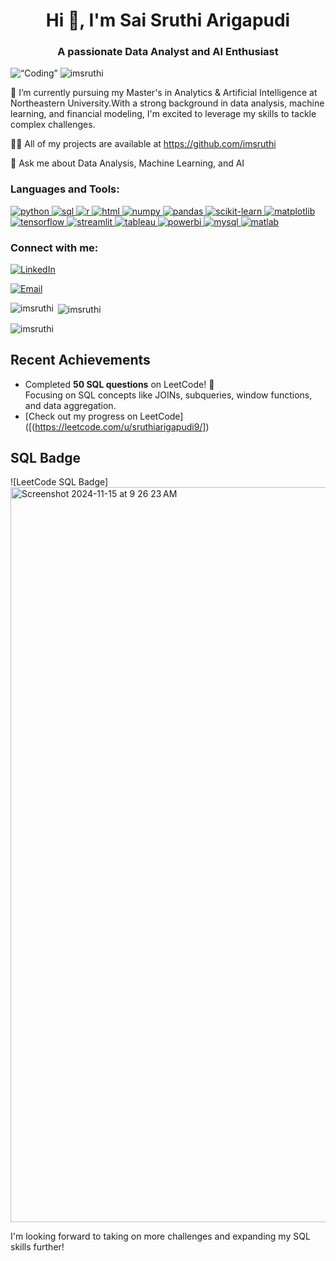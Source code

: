 <h1 align="center">Hi 👋, I'm Sai Sruthi Arigapudi</h1>
<h3 align="center">A passionate Data Analyst and AI Enthusiast</h3>
<img align=“right” alt=“Coding” Width=“400” src="https://img.freepik.com/free-vector/multitasking-concept-illustration_52683-32123.jpg?w=2000&t=st=1710951756~exp=1710952356~hmac=3561ca844a8a3ac16b1cb0df54267762532fbd9377e4](https://img.freepik.com/free-vector/flat-business-young-woman-working-office-desk-worker-sitting-table-with-computer-analyzing-statistical-information-charts-graphs-digital-data-analysis-statistical-concept_88138-738.jpg?t=st=1710951895~exp=1710955495~hmac=90f8527b7379759dd39d8af5d8feeafc1490aa0e17c926c2658e7803f19f2b7c&w=2000)e5921718d2f7454a29f5"
<p align="left">
  <img src="https://komarev.com/ghpvc/?username=imsruthi&label=Profile%20views&color=0e75b6&style=flat" alt="imsruthi" />
</p>
🌱 I’m currently pursuing my Master's in Analytics & Artificial Intelligence at Northeastern University.With a strong background in data analysis, machine learning, and financial modeling, I'm excited to leverage my skills to tackle complex challenges.

👨‍💻 All of my projects are available at https://github.com/imsruthi

💬 Ask me about Data Analysis, Machine Learning, and AI

<h3 align="left">Languages and Tools:</h3>
<p align="left">
  <!-- Python -->
  <a href="https://www.python.org" target="_blank">
    <img src="https://img.shields.io/badge/Python-3776AB?style=for-the-badge&logo=python&logoColor=white" alt="python"/>
  </a>
  <!-- SQL -->
  <a href="https://www.mysql.com/" target="_blank">
    <img src="https://img.shields.io/badge/SQL-4479A1?style=for-the-badge&logo=mysql&logoColor=white" alt="sql"/>
  </a>
  <!-- R -->
  <a href="https://www.r-project.org/" target="_blank">
    <img src="https://img.shields.io/badge/R-276DC3?style=for-the-badge&logo=r&logoColor=white" alt="r"/>
  </a>
  <!-- HTML -->
  <a href="https://www.w3schools.com/html/" target="_blank">
    <img src="https://img.shields.io/badge/HTML-E34F26?style=for-the-badge&logo=html5&logoColor=white" alt="html"/>
  </a>
  <!-- Numpy -->
  <a href="https://numpy.org/" target="_blank">
    <img src="https://img.shields.io/badge/Numpy-013243?style=for-the-badge&logo=numpy&logoColor=white" alt="numpy"/>
  </a>
  <!-- Pandas -->
  <a href="https://pandas.pydata.org/" target="_blank">
    <img src="https://img.shields.io/badge/Pandas-150458?style=for-the-badge&logo=pandas&logoColor=white" alt="pandas"/>
  </a>
  <!-- Scikit-learn -->
  <a href="https://scikit-learn.org/" target="_blank">
    <img src="https://img.shields.io/badge/Scikit_learn-F7931E?style=for-the-badge&logo=scikit-learn&logoColor=white" alt="scikit-learn"/>
  </a>
  <!-- Matplotlib -->
  <a href="https://matplotlib.org/" target="_blank">
    <img src="https://img.shields.io/badge/Matplotlib-11557c?style=for-the-badge&logo=matplotlib&logoColor=white" alt="matplotlib"/>
  </a>
  <!-- TensorFlow -->
  <a href="https://tensorflow.org/" target="_blank">
    <img src="https://img.shields.io/badge/TensorFlow-FF6F00?style=for-the-badge&logo=tensorflow&logoColor=white" alt="tensorflow"/>
  </a>
  <!-- Streamlit -->
  <a href="https://streamlit.io/" target="_blank">
    <img src="https://img.shields.io/badge/Streamlit-FF4B4B?style=for-the-badge&logo=streamlit&logoColor=white" alt="streamlit"/>
  </a>
  <!-- Tableau -->
  <a href="https://www.tableau.com/" target="_blank">
    <img src="https://img.shields.io/badge/Tableau-E97627?style=for-the-badge&logo=tableau&logoColor=white" alt="tableau"/>
  </a>
  <!-- Power BI -->
  <a href="https://powerbi.microsoft.com/" target="_blank">
    <img src="https://img.shields.io/badge/Power_BI-F2C811?style=for-the-badge&logo=powerbi&logoColor=black" alt="powerbi"/>
  </a>
  <!-- MySQL -->
  <a href="https://www.mysql.com/" target="_blank">
    <img src="https://img.shields.io/badge/MySQL-00000F?style=for-the-badge&logo=mysql&logoColor=white" alt="mysql"/>
  </a>
 <!-- MATLAB -->
<a href="https://www.mathworks.com/products/matlab.html" target="_blank">
  <img src="https://img.shields.io/badge/MATLAB-0076A8?style=for-the-badge&logo=matlab&logoColor=white" alt="matlab"/>
</a>

<h3 align="left">Connect with me:</h3>
<p align="left">
  <!-- LinkedIn -->
  <a href="https://www.linkedin.com/in/sruthiarigapudi" target="_blank">
    <img src="https://img.shields.io/badge/LinkedIn-0077B5?style=for-the-badge&logo=linkedin&logoColor=white" alt="LinkedIn"/>
  </a>
</p>
<p align="left">
  <!-- Email -->
  <a href="mailto:saisruthiarigapudi@gmail.com">
    <img src="https://img.shields.io/badge/Email-D14836?style=for-the-badge&logo=gmail&logoColor=white" alt="Email"/>
  </a>
</p>


  <!-- Add icons for each technology & tool -->
</p>
<p><img align="left" src="https://github-readme-stats.vercel.app/api/top-langs?username=imsruthi&show_icons=true&locale=en&layout=compact" alt="imsruthi" /></p>
<p>&nbsp;<img align="center" src="https://github-readme-stats.vercel.app/api?username=imsruthi&show_icons=true&locale=en" alt="imsruthi" /></p>
<p><img align="center" src="https://github-readme-streak-stats.herokuapp.com/?user=imsruthi&" alt="imsruthi" /></p>


## Recent Achievements
- Completed **50 SQL questions** on LeetCode! 🏅  
  Focusing on SQL concepts like JOINs, subqueries, window functions, and data aggregation.
- [Check out my progress on LeetCode]([(https://leetcode.com/u/sruthiarigapudi9/])
## SQL Badge
![LeetCode SQL Badge]<img width="1176" alt="Screenshot 2024-11-15 at 9 26 23 AM" src="https://github.com/user-attachments/assets/6ec60c8a-afeb-416a-babb-6b739f086fb6">

I'm looking forward to taking on more challenges and expanding my SQL skills further!




